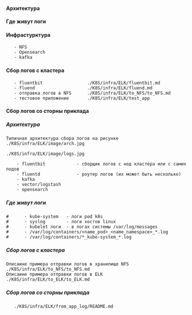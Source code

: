 #### Архитектура
#### Где живут логи 
#### Инфрастурктура 
```
   - NFS
   - Opensearch 
   - kafka

```
#### Сбор логов с кластера 
```
   - fluentbit                 ./K8S/infra/ELK/fluentbit.md
   - fluend                    ./K8S/infra/ELK/fluend.md
   - отправка логов в NFS      ./K8S/infra/ELK/to_NFS/to_NFS.md  
   - тестовое приложение       ./K8S/infra/ELK/test_app
``` 
#### Сбор логов со сторны приклада 

##### Архитектура
```
Типичная архитектура сбора логов на рисунке ./K8S/infra/ELK/image/arch.jpg
                                            ./K8S/infra/ELK/image/logs.jpg

    - fluentbit            - сборщик логов с нод кластера или с самих подов 
    - fluentd              - роутер логов (их может быть несколько)
    - kafka               
    - vector/logstash
    - opensearch 
```
##### Где живут логи 
```
#      - kube-system   - логи pod k8s 
#      - syslog        - логи хостов linux
#      - kubelet логи  - в логах системы /var/log/messages
#      - /var/log/containers/<name_pod>_<name_namespace>_*.log
#      - /var/log/containers/*_kube-system_*.log
```

##### Сбор логов с кластера 
```
Описаине примера отправки логов в хранилище NFS          ./K8S/infra/ELK/to_NFS/to_NFS.md 
Описаине примера отправки логов в ELK                    ./K8S/infra/ELK/to_ELK/to_ELK.md 

```
##### Сбор логов со сторны приклада 
```
   ./K8S/infra/ELK/from_app_log/README.md
```







